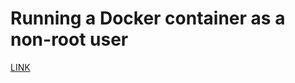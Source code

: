 # Running a Docker container as a non-root user
[LINK](https://medium.com/redbubble/running-a-docker-container-as-a-non-root-user-7d2e00f8ee15)